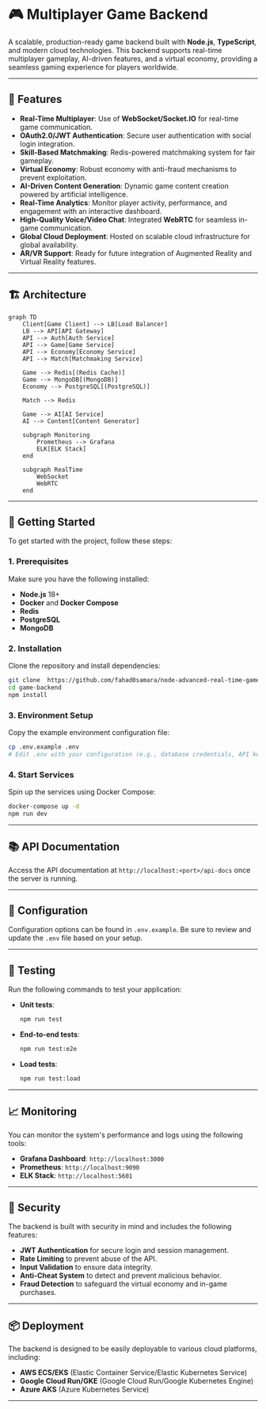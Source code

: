 

# 🎮 Multiplayer Game Backend

A scalable, production-ready game backend built with **Node.js**, **TypeScript**, and modern cloud technologies. This backend supports real-time multiplayer gameplay, AI-driven features, and a virtual economy, providing a seamless gaming experience for players worldwide.

---

## 🌟 Features

- **Real-Time Multiplayer**: Use of **WebSocket/Socket.IO** for real-time game communication.
- **OAuth2.0/JWT Authentication**: Secure user authentication with social login integration.
- **Skill-Based Matchmaking**: Redis-powered matchmaking system for fair gameplay.
- **Virtual Economy**: Robust economy with anti-fraud mechanisms to prevent exploitation.
- **AI-Driven Content Generation**: Dynamic game content creation powered by artificial intelligence.
- **Real-Time Analytics**: Monitor player activity, performance, and engagement with an interactive dashboard.
- **High-Quality Voice/Video Chat**: Integrated **WebRTC** for seamless in-game communication.
- **Global Cloud Deployment**: Hosted on scalable cloud infrastructure for global availability.
- **AR/VR Support**: Ready for future integration of Augmented Reality and Virtual Reality features.

---

## 🏗 Architecture

```mermaid
graph TD
    Client[Game Client] --> LB[Load Balancer]
    LB --> API[API Gateway]
    API --> Auth[Auth Service]
    API --> Game[Game Service]
    API --> Economy[Economy Service]
    API --> Match[Matchmaking Service]
    
    Game --> Redis[(Redis Cache)]
    Game --> MongoDB[(MongoDB)]
    Economy --> PostgreSQL[(PostgreSQL)]
    
    Match --> Redis
    
    Game --> AI[AI Service]
    AI --> Content[Content Generator]
    
    subgraph Monitoring
        Prometheus --> Grafana
        ELK[ELK Stack]
    end
    
    subgraph RealTime
        WebSocket
        WebRTC
    end
```

---

## 🚀 Getting Started

To get started with the project, follow these steps:

### 1. Prerequisites

Make sure you have the following installed:

- **Node.js** 18+
- **Docker** and **Docker Compose**
- **Redis**
- **PostgreSQL**
- **MongoDB**

### 2. Installation

Clone the repository and install dependencies:

```bash
git clone  https://github.com/fahad0samara/node-advanced-real-time-game.git
cd game-backend
npm install
```

### 3. Environment Setup

Copy the example environment configuration file:

```bash
cp .env.example .env
# Edit .env with your configuration (e.g., database credentials, API keys)
```

### 4. Start Services

Spin up the services using Docker Compose:

```bash
docker-compose up -d
npm run dev
```

---

## 📚 API Documentation

Access the API documentation at `http://localhost:<port>/api-docs` once the server is running.

---

## 🔧 Configuration

Configuration options can be found in `.env.example`. Be sure to review and update the `.env` file based on your setup.

---

## 🧪 Testing

Run the following commands to test your application:

- **Unit tests**:
  ```bash
  npm run test
  ```

- **End-to-end tests**:
  ```bash
  npm run test:e2e
  ```

- **Load tests**:
  ```bash
  npm run test:load
  ```

---

## 📈 Monitoring

You can monitor the system's performance and logs using the following tools:

- **Grafana Dashboard**: `http://localhost:3000`
- **Prometheus**: `http://localhost:9090`
- **ELK Stack**: `http://localhost:5601`

---

## 🔐 Security

The backend is built with security in mind and includes the following features:

- **JWT Authentication** for secure login and session management.
- **Rate Limiting** to prevent abuse of the API.
- **Input Validation** to ensure data integrity.
- **Anti-Cheat System** to detect and prevent malicious behavior.
- **Fraud Detection** to safeguard the virtual economy and in-game purchases.

---

## 📦 Deployment

The backend is designed to be easily deployable to various cloud platforms, including:

- **AWS ECS/EKS** (Elastic Container Service/Elastic Kubernetes Service)
- **Google Cloud Run/GKE** (Google Cloud Run/Google Kubernetes Engine)
- **Azure AKS** (Azure Kubernetes Service)

---

